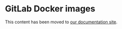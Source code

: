 # GitLab Docker images

This content has been moved to [our documentation site](https://docs.gitlab.com/ce/install/docker.html).
